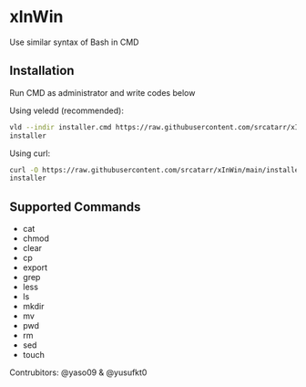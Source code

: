 # xInWin
Use similar syntax of Bash in CMD
## Installation
Run CMD as administrator and write codes below

Using veledd (recommended):
```bash
vld --indir installer.cmd https://raw.githubusercontent.com/srcatarr/xInWin/main/installer.bat
installer
```

Using curl:
```bash
curl -O https://raw.githubusercontent.com/srcatarr/xInWin/main/installer.bat
installer
```

## Supported Commands
- cat
- chmod
- clear
- cp
- export
- grep
- less
- ls
- mkdir
- mv
- pwd
- rm
- sed
- touch

Contrubitors: @yaso09 & @yusufkt0
